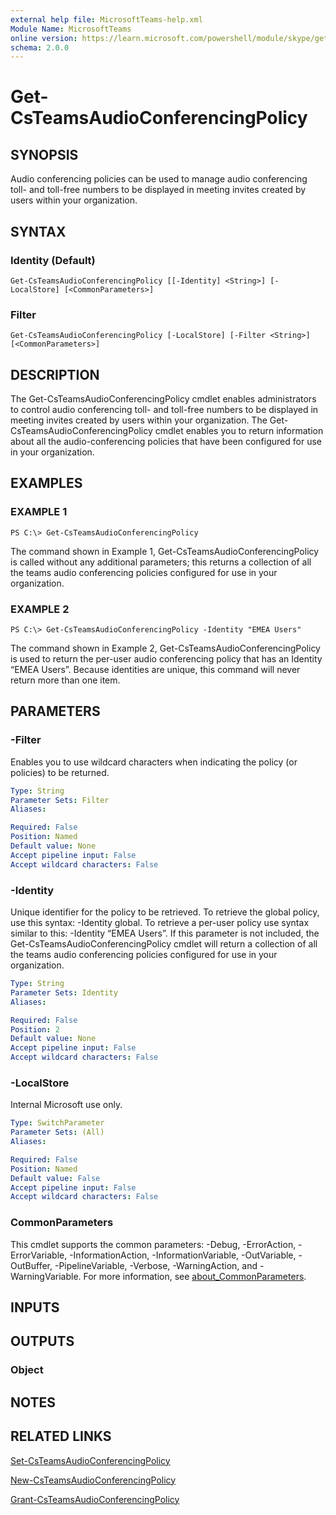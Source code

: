 ```yaml
---
external help file: MicrosoftTeams-help.xml
Module Name: MicrosoftTeams
online version: https://learn.microsoft.com/powershell/module/skype/get-csteamsaudioconferencingpolicy
schema: 2.0.0
---
```


# Get-CsTeamsAudioConferencingPolicy

## SYNOPSIS

Audio conferencing policies can be used to manage audio conferencing toll- and toll-free numbers to be displayed in meeting invites created by users within your organization.

## SYNTAX

### Identity (Default)
```
Get-CsTeamsAudioConferencingPolicy [[-Identity] <String>] [-LocalStore] [<CommonParameters>]
```

### Filter
```
Get-CsTeamsAudioConferencingPolicy [-LocalStore] [-Filter <String>] [<CommonParameters>]
```

## DESCRIPTION
The Get-CsTeamsAudioConferencingPolicy cmdlet enables administrators to control audio conferencing toll- and toll-free numbers to be displayed in meeting invites created by users within your organization. The Get-CsTeamsAudioConferencingPolicy cmdlet enables you to return information about all the audio-conferencing policies that have been configured for use in your organization.

## EXAMPLES

### EXAMPLE 1
```
PS C:\> Get-CsTeamsAudioConferencingPolicy
```

The command shown in Example 1, Get-CsTeamsAudioConferencingPolicy is called without any additional parameters; this returns a collection of all the teams audio conferencing policies configured for use in your organization.

### EXAMPLE 2
```
PS C:\> Get-CsTeamsAudioConferencingPolicy -Identity "EMEA Users"
```

The command shown in Example 2, Get-CsTeamsAudioConferencingPolicy is used to return the per-user audio conferencing policy that has an Identity “EMEA Users”. Because identities are unique, this command will never return more than one item.

## PARAMETERS

### -Filter
Enables you to use wildcard characters when indicating the policy (or policies) to be returned.

```yaml
Type: String
Parameter Sets: Filter
Aliases:

Required: False
Position: Named
Default value: None
Accept pipeline input: False
Accept wildcard characters: False
```

### -Identity
Unique identifier for the policy to be retrieved. To retrieve the global policy, use this syntax: -Identity global. To retrieve a per-user policy use syntax similar to this: -Identity “EMEA Users”.
If this parameter is not included, the Get-CsTeamsAudioConferencingPolicy cmdlet will return a collection of all the teams audio conferencing policies configured for use in your organization.

```yaml
Type: String
Parameter Sets: Identity
Aliases:

Required: False
Position: 2
Default value: None
Accept pipeline input: False
Accept wildcard characters: False
```

### -LocalStore
Internal Microsoft use only.

```yaml
Type: SwitchParameter
Parameter Sets: (All)
Aliases:

Required: False
Position: Named
Default value: False
Accept pipeline input: False
Accept wildcard characters: False
```

### CommonParameters
This cmdlet supports the common parameters: -Debug, -ErrorAction, -ErrorVariable, -InformationAction, -InformationVariable, -OutVariable, -OutBuffer, -PipelineVariable, -Verbose, -WarningAction, and -WarningVariable. For more information, see [about_CommonParameters](https://go.microsoft.com/fwlink/?LinkID=113216).

## INPUTS

## OUTPUTS

### Object
## NOTES

## RELATED LINKS

[Set-CsTeamsAudioConferencingPolicy](Set-CsTeamsAudioConferencingPolicy.md)

[New-CsTeamsAudioConferencingPolicy](New-CsTeamsAudioConferencingPolicy.md)

[Grant-CsTeamsAudioConferencingPolicy](Grant-CsTeamsAudioConferencingPolicy.md)
